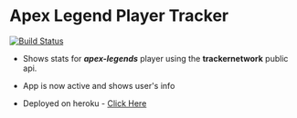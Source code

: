 # Apex Legend Player Tracker

[![Build Status](https://travis-ci.org/mfsiat/Apex-Legends-Tracker.svg?branch=master)](https://travis-ci.org/mfsiat/Apex-Legends-Tracker)

- Shows stats for **_apex-legends_** player using the **trackernetwork** public api.

- App is now active and shows user's info

- Deployed on heroku - [Click Here](https://desolate-inlet-79375.herokuapp.com/)
